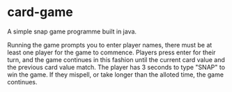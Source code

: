 # card-game

A simple snap game programme built in java. 

Running the game prompts you to enter player names, there must be at least one player for the game to commence. Players press enter for their turn, and the game continues in this fashion until the current card value and the previous card value match. The player has 3 seconds to type "SNAP" to win the game. If they mispell, or take longer than the alloted time, the game continues.
